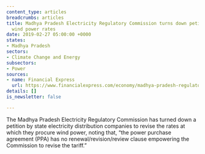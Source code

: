 ```yaml
---
content_type: articles
breadcrumbs: articles
title: Madhya Pradesh Electricity Regulatory Commission turns down petition to revise
  wind power rates
date: 2019-02-27 05:00:00 +0000
states:
- Madhya Pradesh
sectors:
- Climate Change and Energy
subsectors:
- Power
sources:
- name: Financial Express
  url: https://www.financialexpress.com/economy/madhya-pradesh-regulator-refuses-to-reopen-ppas-to-revise-wind-power-tariff/1495026/
details: []
is_newsletter: false

---
```

The Madhya Pradesh Electricity Regulatory Commission has turned down a petition by state electricity distribution companies to revise the rates at which they procure wind power, noting that, “the power purchase agreement (PPA) has no renewal/revision/review clause empowering the Commission to revise the tariff.”
